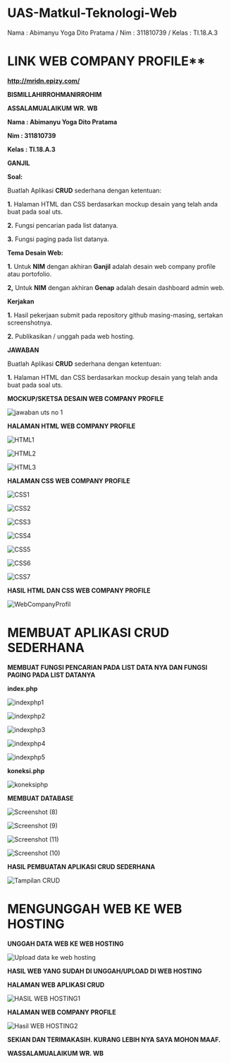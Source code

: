 # UAS-Matkul-Teknologi-Web
Nama : Abimanyu Yoga Dito Pratama / Nim : 311810739 / Kelas : TI.18.A.3

# LINK WEB COMPANY PROFILE**

**http://mridn.epizy.com/**

**BISMILLAHIRROHMANIRROHIM**

**ASSALAMUALAIKUM WR. WB**

**Nama : Abimanyu Yoga Dito Pratama**

**Nim : 311810739**

**Kelas : TI.18.A.3**

**GANJIL**

**Soal:**

Buatlah Aplikasi **CRUD** sederhana dengan ketentuan:

**1.** Halaman HTML dan CSS berdasarkan mockup desain yang telah anda buat pada soal uts.

**2.** Fungsi pencarian pada list datanya.

**3.** Fungsi paging pada list datanya.


**Tema Desain Web:**

**1.** Untuk **NIM** dengan akhiran **Ganjil** adalah desain web company profile atau portofolio.

**2,** Untuk **NIM** dengan akhiran **Genap** adalah desain dashboard admin web.


**Kerjakan**

**1.** Hasil pekerjaan submit pada repository github masing-masing, sertakan screenshotnya.

**2.** Publikasikan / unggah pada web hosting.

**JAWABAN**

Buatlah Aplikasi **CRUD** sederhana dengan ketentuan:

**1.** Halaman HTML dan CSS berdasarkan mockup desain yang telah anda buat pada soal uts.

**MOCKUP/SKETSA DESAIN WEB COMPANY PROFILE**

![jawaban uts no 1](https://user-images.githubusercontent.com/46512870/80675984-f589a480-8adf-11ea-8568-2013731c13c2.png)

**HALAMAN HTML WEB COMPANY PROFILE**

![HTML1](https://user-images.githubusercontent.com/46512870/80676780-b2c8cc00-8ae1-11ea-98b5-af80d00f4c98.png)

![HTML2](https://user-images.githubusercontent.com/46512870/80676787-b52b2600-8ae1-11ea-95cf-0a70a9e647a6.png)

![HTML3](https://user-images.githubusercontent.com/46512870/80676795-b8bead00-8ae1-11ea-9e62-70843c561756.png)

**HALAMAN CSS WEB COMPANY PROFILE**

![CSS1](https://user-images.githubusercontent.com/46512870/80677869-f3294980-8ae3-11ea-8f1e-a8e1d7b6667f.png)

![CSS2](https://user-images.githubusercontent.com/46512870/80677876-f7556700-8ae3-11ea-858b-570a3a2540b9.png)

![CSS3](https://user-images.githubusercontent.com/46512870/80677883-fae8ee00-8ae3-11ea-9cb8-e893790c7abb.png)

![CSS4](https://user-images.githubusercontent.com/46512870/80677892-fe7c7500-8ae3-11ea-800e-ce931f06cb07.png)

![CSS5](https://user-images.githubusercontent.com/46512870/80677903-050aec80-8ae4-11ea-82b0-668983f0cfe2.png)

![CSS6](https://user-images.githubusercontent.com/46512870/80677908-089e7380-8ae4-11ea-968b-815f704f6b8f.png)

![CSS7](https://user-images.githubusercontent.com/46512870/80677923-0fc58180-8ae4-11ea-8828-562b1b59d77a.png)

**HASIL HTML DAN CSS WEB COMPANY PROFILE**

![WebCompanyProfil](https://user-images.githubusercontent.com/46512870/80679407-04278a00-8ae7-11ea-93bc-5fa5d26bbc7f.png)

# MEMBUAT APLIKASI CRUD SEDERHANA

**MEMBUAT FUNGSI PENCARIAN PADA LIST DATA NYA DAN FUNGSI PAGING PADA LIST DATANYA**

**index.php**

![indexphp1](https://user-images.githubusercontent.com/46512870/87494814-29557e80-c67a-11ea-8bd5-98e6fb3d623f.png)

![indexphp2](https://user-images.githubusercontent.com/46512870/87494828-2fe3f600-c67a-11ea-859a-e3ffde6feeb4.png)

![indexphp3](https://user-images.githubusercontent.com/46512870/87494833-34101380-c67a-11ea-82c7-67e4727ae8a8.png)

![indexphp4](https://user-images.githubusercontent.com/46512870/87494843-38d4c780-c67a-11ea-94d2-b10ed67acdc7.png)

![indexphp5](https://user-images.githubusercontent.com/46512870/87494856-3e321200-c67a-11ea-9535-9f4129f36e7d.png)

**koneksi.php**

![koneksiphp](https://user-images.githubusercontent.com/46512870/87494867-41c59900-c67a-11ea-974e-a673780ba348.png)

**MEMBUAT DATABASE**

![Screenshot (8)](https://user-images.githubusercontent.com/46512870/87494869-438f5c80-c67a-11ea-8c0c-37df164e11c7.png)

![Screenshot (9)](https://user-images.githubusercontent.com/46512870/87494876-47bb7a00-c67a-11ea-81d1-ad5c00fecd90.png)

![Screenshot (11)](https://user-images.githubusercontent.com/46512870/87494894-52760f00-c67a-11ea-8c99-d76f8fb8934e.png)

![Screenshot (10)](https://user-images.githubusercontent.com/46512870/87494884-4c802e00-c67a-11ea-9b2e-84a598c74ad6.png)

**HASIL PEMBUATAN APLIKASI CRUD SEDERHANA**

![Tampilan CRUD](https://user-images.githubusercontent.com/46512870/87494788-1d69bc80-c67a-11ea-87b0-55478fc7e7de.png)

# MENGUNGGAH WEB KE WEB HOSTING

**UNGGAH DATA WEB KE WEB HOSTING**

![Upload data ke web hosting](https://user-images.githubusercontent.com/46512870/87494800-2490ca80-c67a-11ea-934d-e5ca41c61b53.png)

**HASIL WEB YANG SUDAH DI UNGGAH/UPLOAD DI WEB HOSTING**

**HALAMAN WEB APLIKASI CRUD**

![HASIL WEB HOSTING1](https://user-images.githubusercontent.com/46512870/87496201-522b4300-c67d-11ea-9641-b1b469368bef.png)

**HALAMAN WEB COMPANY PROFILE**

![Hasil WEB HOSTING2](https://user-images.githubusercontent.com/46512870/87496209-55263380-c67d-11ea-97fd-4d90fed89404.png)

**SEKIAN DAN TERIMAKASIH. KURANG LEBIH NYA SAYA MOHON MAAF.**

**WASSALAMUALAIKUM WR. WB**
